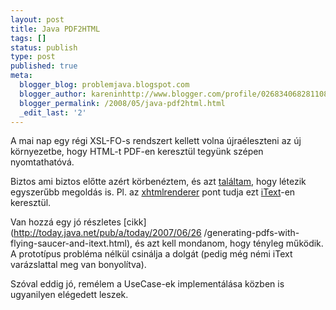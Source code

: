 ```yaml
---
layout: post
title: Java PDF2HTML
tags: []
status: publish
type: post
published: true
meta:
  blogger_blog: problemjava.blogspot.com
  blogger_author: kareninhttp://www.blogger.com/profile/02683406828110839343noreply@blogger.com
  blogger_permalink: /2008/05/java-pdf2html.html
  _edit_last: '2'
---
```

A mai nap egy régi XSL-FO-s rendszert kellett volna újraéleszteni az új
környezetbe, hogy HTML-t PDF-en keresztül tegyünk szépen nyomtathatóvá.

  
Biztos ami biztos előtte azért körbenéztem, és azt
[találtam](http://itext.ugent.be/library/question.php?id=40), hogy létezik
egyszerűbb megoldás is. Pl. az
[xhtmlrenderer](https://xhtmlrenderer.dev.java.net/) pont tudja ezt
[iText](http://www.lowagie.com/iText/)-en keresztül.

  
Van hozzá egy jó részletes [cikk](http://today.java.net/pub/a/today/2007/06/26
/generating-pdfs-with-flying-saucer-and-itext.html), és azt kell mondanom,
hogy tényleg működik. A prototípus probléma nélkül csinálja a dolgát (pedig
még némi iText varázslattal meg van bonyolítva).

  
Szóval eddig jó, remélem a UseCase-ek implementálása közben is ugyanilyen
elégedett leszek.

  

